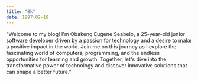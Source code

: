 ```yaml
---
title: "Bk"
date: 1997-02-18
---
```


"Welcome to my blog! I'm Obakeng Eugene Seabelo, a 25-year-old junior software developer driven by a passion for technology and a desire to make a positive impact in the world. Join me on this journey as I explore the fascinating world of computers, programming, and the endless opportunities for learning and growth. Together, let's dive into the transformative power of technology and discover innovative solutions that can shape a better future."
